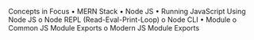 Concepts in Focus
•	MERN Stack
•	Node JS
•	Running JavaScript Using Node JS
  o	Node REPL (Read-Eval-Print-Loop)
  o	Node CLI
•	Module
  o	Common JS Module Exports
  o	Modern JS Module Exports
